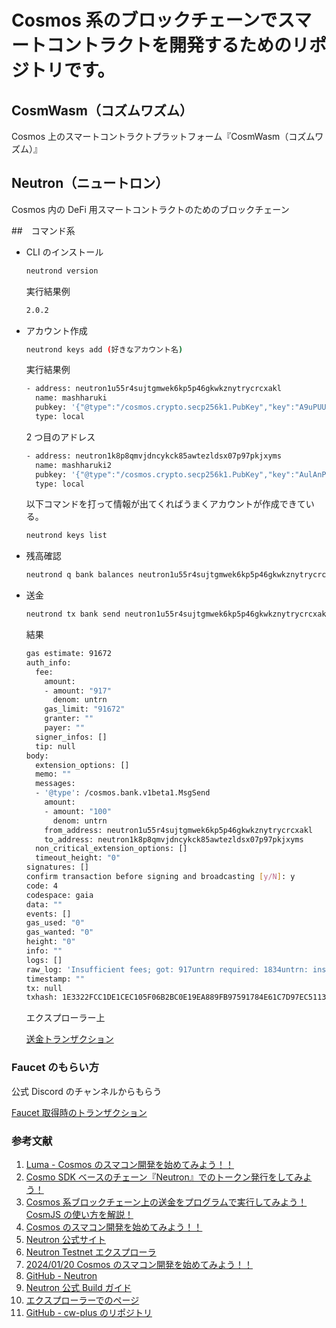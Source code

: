 # Cosmos 系のブロックチェーンでスマートコントラクトを開発するためのリポジトリです。

## CosmWasm（コズムワズム）

Cosmos 上のスマートコントラクトプラットフォーム『CosmWasm（コズムワズム）』

## Neutron（ニュートロン）

Cosmos 内の DeFi 用スマートコントラクトのためのブロックチェーン

##　コマンド系

- CLI のインストール

  ```bash
  neutrond version
  ```

  実行結果例

  ```bash
  2.0.2
  ```

- アカウント作成

  ```bash
  neutrond keys add (好きなアカウント名)
  ```

  実行結果例

  ```bash
  - address: neutron1u55r4sujtgmwek6kp5p46gkwkznytrycrcxakl
    name: mashharuki
    pubkey: '{"@type":"/cosmos.crypto.secp256k1.PubKey","key":"A9uPUUzCEHM8gSuoEXZJxVg9jI9s3CZR+tJuvBdSACst"}'
    type: local
  ```

  2 つ目のアドレス

  ```bash
  - address: neutron1k8p8qmvjdncykck85awtezldsx07p97pkjxyms
    name: mashharuki2
    pubkey: '{"@type":"/cosmos.crypto.secp256k1.PubKey","key":"AulAnPCI21GQhNIgK/iD7rNEYPxkfK/JagykzSBW4+LP"}'
    type: local
  ```

  以下コマンドを打って情報が出てくればうまくアカウントが作成できている。

  ```bash
  neutrond keys list
  ```

- 残高確認

  ```bash
  neutrond q bank balances neutron1u55r4sujtgmwek6kp5p46gkwkznytrycrcxakl --node https://rpc-t.neutron.nodestake.top:443 --chain-id pion-1
  ```

- 送金

  ```bash
  neutrond tx bank send neutron1u55r4sujtgmwek6kp5p46gkwkznytrycrcxakl neutron1k8p8qmvjdncykck85awtezldsx07p97pkjxyms 100untrn --node https://rpc-t.neutron.nodestake.top:443 --chain-id pion-1 --gas-prices 0.01untrn --gas auto --gas-adjustment 1.3
  ```

  結果

  ```bash
  gas estimate: 91672
  auth_info:
    fee:
      amount:
      - amount: "917"
        denom: untrn
      gas_limit: "91672"
      granter: ""
      payer: ""
    signer_infos: []
    tip: null
  body:
    extension_options: []
    memo: ""
    messages:
    - '@type': /cosmos.bank.v1beta1.MsgSend
      amount:
      - amount: "100"
        denom: untrn
      from_address: neutron1u55r4sujtgmwek6kp5p46gkwkznytrycrcxakl
      to_address: neutron1k8p8qmvjdncykck85awtezldsx07p97pkjxyms
    non_critical_extension_options: []
    timeout_height: "0"
  signatures: []
  confirm transaction before signing and broadcasting [y/N]: y
  code: 4
  codespace: gaia
  data: ""
  events: []
  gas_used: "0"
  gas_wanted: "0"
  height: "0"
  info: ""
  logs: []
  raw_log: 'Insufficient fees; got: 917untrn required: 1834untrn: insufficient fee'
  timestamp: ""
  tx: null
  txhash: 1E3322FCC1DE1CEC105F06B2BC0E19EA889FB97591784E61C7D97EC5113EE9E9
  ```

  エクスプローラー上

  [送金トランザクション](https://neutron.celat.one/pion-1/txs/CC24FB37660BA408B6448314E054C9DC26B908262ED224CFC3B045500A3F8684)

### Faucet のもらい方

公式 Discord のチャンネルからもらう

[Faucet 取得時のトランザクション](https://neutron.celat.one/pion-1/txs/B96563DE0C75CA7858EB2B1EF278A41FA23CACC9147B4E125495D5EAF7A3700D)

### 参考文献

1. [Luma - Cosmos のスマコン開発を始めてみよう！！](https://lu.ma/9rb5chbu)
2. [Cosmo SDK ベースのチェーン『Neutron』でのトークン発行をしてみよう！](https://lab.stir.network/neutron-token-mint/)
3. [​Cosmos 系ブロックチェーン上の送金をプログラムで実行してみよう！CosmJS の使い方を解説！](https://lab.stir.network/cosmjs-1/)
4. [Cosmos のスマコン開発を始めてみよう！！](https://docs.google.com/presentation/d/1W2NV09ARA4nD4PvXmpOKRe0e7sETsPBFke_PlDOxKio/edit?usp=sharing)
5. [​Neutron 公式サイト](​https://www.neutron.org/)
6. [​Neutron Testnet エクスプローラ](​https://testnet.mintscan.io/neutron-testnet)
7. [2024/01/20 Cosmos のスマコン開発を始めてみよう！！](https://cosmosjapan.notion.site/2024-01-20-Cosmos-910ed6d9d07d4f54aa881cb22f4ad120)
8. [GitHub - Neutron](https://github.com/neutron-org/neutron/tree/303d764b57d871749fcf7d59a67b5d3078779258)
9. [Neutron 公式 Build ガイド](https://docs.neutron.org/neutron/build-and-run/neutron-build)
10. [エクスプローラーでのページ](https://neutron.celat.one/pion-1/accounts/neutron1u55r4sujtgmwek6kp5p46gkwkznytrycrcxakl/overview)
11. [GitHub - cw-plus のリポジトリ](https://github.com/CosmWasm/cw-plus)
